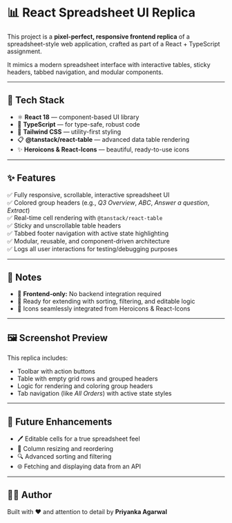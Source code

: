 # 📊 React Spreadsheet UI Replica

This project is a **pixel-perfect, responsive frontend replica** of a spreadsheet-style web application, crafted as part of a React + TypeScript assignment.  

It mimics a modern spreadsheet interface with interactive tables, sticky headers, tabbed navigation, and modular components.

---

## 🚀 Tech Stack

- ⚛️ **React 18** — component-based UI library
- 📝 **TypeScript** — for type-safe, robust code
- 🎨 **Tailwind CSS** — utility-first styling
- 📋 **@tanstack/react-table** — advanced data table rendering
- ✨ **Heroicons & React-Icons** — beautiful, ready-to-use icons

---

## ✨ Features

✅ Fully responsive, scrollable, interactive spreadsheet UI  
✅ Colored group headers (e.g., *Q3 Overview*, *ABC*, *Answer a question*, *Extract*)  
✅ Real-time cell rendering with `@tanstack/react-table`  
✅ Sticky and unscrollable table headers  
✅ Tabbed footer navigation with active state highlighting  
✅ Modular, reusable, and component-driven architecture  
✅ Logs all user interactions for testing/debugging purposes  

---

## 📝 Notes

- 📍 **Frontend-only:** No backend integration required  
- 🔗 Ready for extending with sorting, filtering, and editable logic  
- 🎨 Icons seamlessly integrated from Heroicons & React-Icons  

---

## 🖼️ Screenshot Preview

This replica includes:

- Toolbar with action buttons
- Table with empty grid rows and grouped headers
- Logic for rendering and coloring group headers
- Tab navigation (like *All Orders*) with active state styles

---

## 🌱 Future Enhancements

- 🖊️ Editable cells for a true spreadsheet feel
- 📐 Column resizing and reordering
- 🔍 Advanced sorting and filtering
- 🌐 Fetching and displaying data from an API

---

## 👨‍💻 Author

Built with ❤️ and attention to detail by **Priyanka Agarwal**

